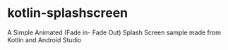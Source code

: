# kotlin-splashscreen
A Simple Animated (Fade in- Fade Out) Splash Screen sample made from Kotlin and Android Studio
